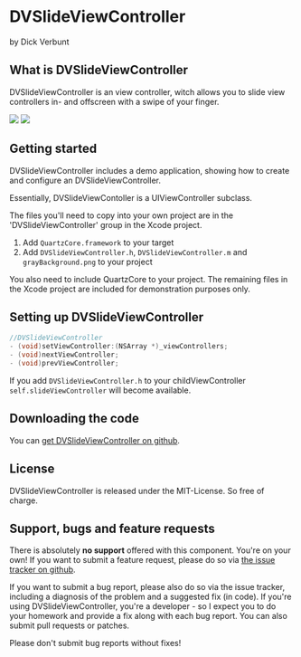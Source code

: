 # DVSlideViewController

by Dick Verbunt

## What is DVSlideViewController

DVSlideViewController is an view controller, witch allows you to slide view controllers in- and offscreen with a swipe of your finger.

![](https://github.com/dickverbunt/DVSlideViewController/raw/master/Screenshots/DVSlideViewController_Screenshot1.png)
![](https://github.com/dickverbunt/DVSlideViewController/raw/master/Screenshots/DVSlideViewController_Screenshot2.png)


## Getting started

DVSlideViewController includes a demo application, showing how to create and configure an DVSlideViewController.

Essentially, DVSlideViewContoller is a UIViewController subclass.

The files you'll need to copy into your own project are in the 'DVSlideViewController' group in the Xcode project.

1. Add `QuartzCore.framework` to your target
2. Add `DVSlideViewController.h`, `DVSlideViewController.m` and `grayBackground.png` to your project

You also need to include QuartzCore to your project.
The remaining files in the Xcode project are included for demonstration purposes only.

## Setting up DVSlideViewController

```objective-c
//DVSlideViewController
- (void)setViewController:(NSArray *)_viewControllers;
- (void)nextViewController;
- (void)prevViewController;
```

If you add `DVSlideViewController.h` to your childViewController `self.slideViewController` will become available.


## Downloading the code

You can [get DVSlideViewController on github](http://github.com/dickverbunt/DVSlideViewController).



## License

DVSlideViewController is released under the MIT-License. So free of charge.


## Support, bugs and feature requests

There is absolutely **no support** offered with this component. You're on your own! If you want to submit a feature request, please do so via [the issue tracker on github](http://github.com/dickverbunt/DVSlideViewController/issues).

If you want to submit a bug report, please also do so via the issue tracker, including a diagnosis of the problem and a suggested fix (in code). If you're using DVSlideViewController, you're a developer - so I expect you to do your homework and provide a fix along with each bug report. You can also submit pull requests or patches.

Please don't submit bug reports without fixes!